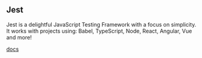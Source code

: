 ## Jest
Jest is a delightful JavaScript Testing Framework with a focus on simplicity. It works with projects using: Babel, TypeScript, Node, React, Angular, Vue and more!

[docs](https://jestjs.io/docs/getting-started)

